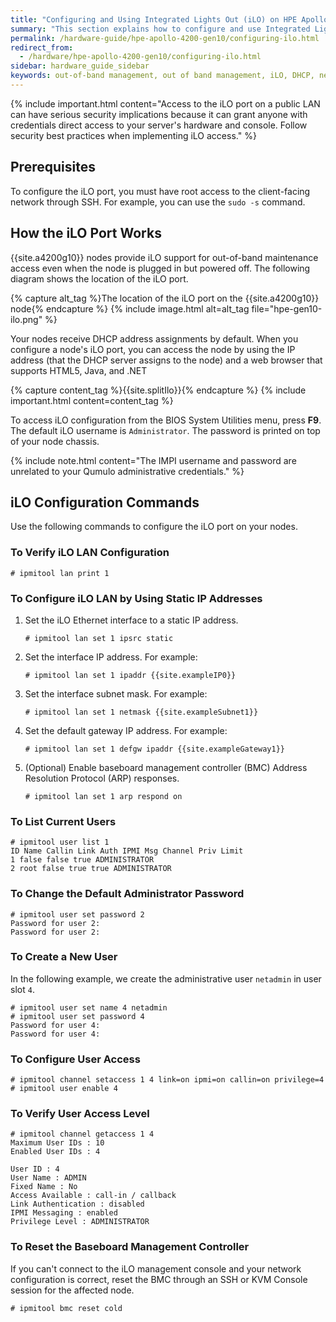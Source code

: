 ```yaml
---
title: "Configuring and Using Integrated Lights Out (iLO) on HPE Apollo 4200 Gen10 Nodes"
summary: "This section explains how to configure and use Integrated Lights Out (iLO) on HPE Apollo 4200 Gen10 nodes."
permalink: /hardware-guide/hpe-apollo-4200-gen10/configuring-ilo.html
redirect_from:
  - /hardware/hpe-apollo-4200-gen10/configuring-ilo.html
sidebar: hardware_guide_sidebar
keywords: out-of-band management, out of band management, iLO, DHCP, network, networking, LAN, ipmitool
---
```


{% include important.html content="Access to the iLO port on a public LAN can have serious security implications because it can grant anyone with credentials direct access to your server's hardware and console. Follow security best practices when implementing iLO access." %}

## Prerequisites
To configure the iLO port, you must have root access to the client-facing network through SSH. For example, you can use the `sudo -s` command.

## How the iLO Port Works
{{site.a4200g10}} nodes provide iLO support for out-of-band maintenance access even when the node is plugged in but powered off. The following diagram shows the location of the iLO port.

{% capture alt_tag %}The location of the iLO port on the {{site.a4200g10}} node{% endcapture %}
{% include image.html alt=alt_tag file="hpe-gen10-ilo.png" %}

Your nodes receive DHCP address assignments by default. When you configure a node's iLO port, you can access the node by using the IP address (that the DHCP server assigns to the node) and a web browser that supports HTML5, Java, and .NET

{% capture content_tag %}{{site.splitIlo}}{% endcapture %}
{% include important.html content=content_tag %}

To access iLO configuration from the BIOS System Utilities menu, press **F9**. The default iLO username is `Administrator`. The password is printed on top of your node chassis.

{% include note.html content="The IMPI username and password are unrelated to your Qumulo administrative credentials." %}

## iLO Configuration Commands

Use the following commands to configure the iLO port on your nodes.

### To Verify iLO LAN Configuration

```
# ipmitool lan print 1
```

### To Configure iLO LAN by Using Static IP Addresses

1. Set the iLO Ethernet interface to a static IP address.

   ```
   # ipmitool lan set 1 ipsrc static
   ```

1. Set the interface IP address. For example:

   ```
   # ipmitool lan set 1 ipaddr {{site.exampleIP0}}
   ```

1. Set the interface subnet mask. For example:

   ```
   # ipmitool lan set 1 netmask {{site.exampleSubnet1}}
   ```

1. Set the default gateway IP address. For example:
   
   ```
   # ipmitool lan set 1 defgw ipaddr {{site.exampleGateway1}}
   ```

1. (Optional) Enable baseboard management controller (BMC) Address Resolution Protocol (ARP) responses.

   ```
   # ipmitool lan set 1 arp respond on
   ```


### To List Current Users

```
# ipmitool user list 1
ID Name Callin Link Auth IPMI Msg Channel Priv Limit
1 false false true ADMINISTRATOR
2 root false true true ADMINISTRATOR
```

### To Change the Default Administrator Password

```
# ipmitool user set password 2
Password for user 2:
Password for user 2:
```

### To Create a New User

In the following example, we create the administrative user `netadmin` in user slot `4`.

```
# ipmitool user set name 4 netadmin
# ipmitool user set password 4
Password for user 4:
Password for user 4:
```

### To Configure User Access

```
# ipmitool channel setaccess 1 4 link=on ipmi=on callin=on privilege=4
# ipmitool user enable 4
```

### To Verify User Access Level

```
# ipmitool channel getaccess 1 4
Maximum User IDs : 10
Enabled User IDs : 4

User ID : 4
User Name : ADMIN
Fixed Name : No
Access Available : call-in / callback
Link Authentication : disabled
IPMI Messaging : enabled
Privilege Level : ADMINISTRATOR
```

### To Reset the Baseboard Management Controller

If you can't connect to the iLO management console and your network configuration is correct, reset the BMC through an SSH or KVM Console session for the affected node.

```
# ipmitool bmc reset cold
```
